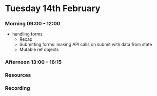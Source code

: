 # Tuesday 14th February

### Morning 09:00 - 12:00

  - handling forms
     - Recap
     - Submitting forms: making API calls on submit with data from state
     - Mutable ref objects

### Afternoon 13:00 - 16:15



### Resources



### Recording
